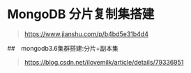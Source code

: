 # MongoDB 分片复制集搭建


> https://www.jianshu.com/p/b4bd5e31b4d4

##　mongodb3.6集群搭建:分片+副本集 

> https://blog.csdn.net/ilovemilk/article/details/79336951
